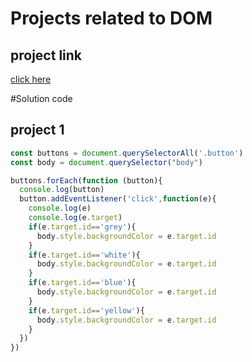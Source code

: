 # Projects related to DOM

## project link
[click here](https://stackblitz.com/edit/dom-project-chaiaurcode?file=index.html)

#Solution code

## project 1

```javascript
const buttons = document.querySelectorAll('.button')
const body = document.querySelector("body")

buttons.forEach(function (button){
  console.log(button)
  button.addEventListener('click',function(e){
    console.log(e)
    console.log(e.target)
    if(e.target.id=='grey'){
      body.style.backgroundColor = e.target.id
    }
    if(e.target.id=='white'){
      body.style.backgroundColor = e.target.id
    }
    if(e.target.id=='blue'){
      body.style.backgroundColor = e.target.id
    }
    if(e.target.id=='yellow'){
      body.style.backgroundColor = e.target.id
    }
  })
})



```

